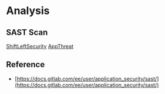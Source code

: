 # Analysis

## SAST Scan
[ShiftLeftSecurity](https://github.com/ShiftLeftSecurity/sast-scan)
[AppThreat](https://github.com/AppThreat/sast-scan)

## Reference
- [https://docs.gitlab.com/ee/user/application_security/sast/](https://docs.gitlab.com/ee/user/application_security/sast/)
